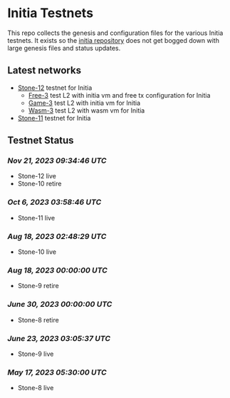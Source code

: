 # Initia Testnets
<!-- ![banner](./initia-networks.png) -->

This repo collects the genesis and configuration files for the various Initia testnets.
It exists so the [initia repository](https://github.com/initia-labs/initia) does not get bogged down with large genesis files and status updates.

## Latest networks

* [Stone-12](./stone-12) testnet for Initia
  * [Free-3](./free-3) test L2 with initia vm and free tx configuration for Initia
  * [Game-3](./game-3) test L2 with initia vm for Initia
  * [Wasm-3](./wasm-3) test L2 with wasm vm for Initia
* [Stone-11](./stone-11) testnet for Initia

## Testnet Status

### *Nov 21, 2023 09:34:46 UTC*

* Stone-12 live
* Stone-10 retire

### *Oct 6, 2023 03:58:46 UTC*

* Stone-11 live

### *Aug 18, 2023 02:48:29 UTC*

* Stone-10 live

### *Aug 18, 2023 00:00:00 UTC*

* Stone-9 retire

### *June 30, 2023 00:00:00 UTC*

* Stone-8 retire

### *June 23, 2023 03:05:37 UTC*

* Stone-9 live

### *May 17, 2023 05:30:00 UTC*

* Stone-8 live
